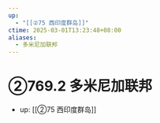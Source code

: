 ```yaml
---
up:
  - "[[②75 西印度群岛]]"
ctime: 2025-03-01T13:23:48+08:00
aliases:
  - 多米尼加联邦
---
```


# ②769.2 多米尼加联邦

- up: [[②75 西印度群岛]]
